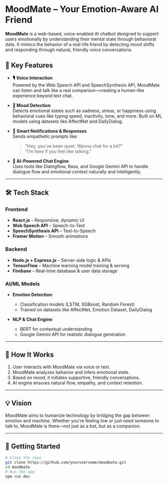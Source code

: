 # MoodMate – Your Emotion-Aware AI Friend

**MoodMate** is a web-based, voice-enabled AI chatbot designed to support users emotionally by understanding their mental state through behavioral data. It mimics the behavior of a real-life friend by detecting mood shifts and responding through natural, friendly voice conversations.

## 🌟 Key Features

- **🎙️ Voice Interaction**  
  Powered by the Web Speech API and SpeechSynthesis API, MoodMate can listen and talk like a real companion—creating a human-like experience beyond text chat.

- **🧠 Mood Detection**  
  Detects emotional states such as sadness, stress, or happiness using behavioral cues like typing speed, inactivity, tone, and more. Built on ML models using datasets like AffectNet and DailyDialog.

- **🔔 Smart Notifications & Responses**  
  Sends empathetic prompts like:  
  > "Hey, you’ve been quiet. Wanna chat for a bit?"  
  > "I’m here if you feel like talking."

- **💬 AI-Powered Chat Engine**  
  Uses tools like Dialogflow, Rasa, and Google Gemini API to handle dialogue flow and emotional context naturally and intelligently.

---

## 🛠️ Tech Stack

### Frontend
- **React.js** – Responsive, dynamic UI  
- **Web Speech API** – Speech-to-Text  
- **SpeechSynthesis API** – Text-to-Speech  
- **Framer Motion** – Smooth animations

### Backend
- **Node.js + Express.js** – Server-side logic & APIs  
- **TensorFlow** – Machine learning model training & serving  
- **Firebase** – Real-time database & user data storage

### AI/ML Models
- **Emotion Detection**:  
  - Classification models (LSTM, XGBoost, Random Forest)  
  - Trained on datasets like AffectNet, Emotion Dataset, DailyDialog

- **NLP & Chat Engine**:  
  - BERT for contextual understanding  
  - Google Gemini API for realistic dialogue generation

---

## 🧩 How It Works

1. User interacts with MoodMate via voice or text.
2. MoodMate analyzes behavior and infers emotional state.
3. Based on mood, it initiates supportive, friendly conversations.
4. AI engine ensures natural flow, empathy, and context retention.

---

## 💡 Vision

MoodMate aims to humanize technology by bridging the gap between emotion and machine. Whether you're feeling low or just need someone to talk to, MoodMate is there—not just as a bot, but as a companion.

---

## 📌 Getting Started

```bash
# Clone the repo
git clone https://github.com/yourusername/moodmate.git
cd moodmate
# Run the app
npm run dev
